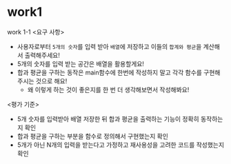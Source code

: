 # work1
work 1-1
<요구 사항>
- 사용자로부터 `5개의 숫자`를 입력 받아 `배열`에 저장하고 이들의 `합계와 평균`을 계산해서 출력해주세요!
- 5개의 숫자를 입력 받는 공간은 배열을 활용할게요!
- 합과 평균을 구하는 동작은 main함수에 한번에 작성하지 말고 각각 함수를 구현해주시는 것으로 해요!
    - 왜 이렇게 하는 것이 좋은지를 한 번 더 생각해보면서 작성해봐요!

<평가 기준>
- 5개 숫자를 입력받아 배열 저장한 뒤 합과 평균을 출력하는 기능이 정확히 동작하는지 확인
- 합과 평균을 구하는 부분을 함수로 정의해서 구현했는지 확인
- 5개가 아닌 N개의 입력을 받는다고 가정하고 재사용성을 고려한 코드를 작성했는지 확인
